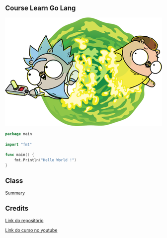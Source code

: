 ## Course Learn Go Lang

![Capa](_Assets/capa.png)


```go
package main

import "fmt"

func main() {
	fmt.Println("Hello World !")
}
```
## Class   

[Summary](summary.md)

<!-- ## Exercises: Level #1   
- [X] Exercises 1
- [X] Exercises 2
- [X] Exercises 3
- [X] Exercises 4
- [X] Exercises 5
- [ ] Exercises 6

##  Exercises: Level #2   
- [X] Exercises 1
- [ ] Exercises 2
- [ ] Exercises 3
- [ ] Exercises 4
- [ ] Exercises 5
- [ ] Exercises 6
- [ ] Exercises 7
## Exercícios: Nível #3   
- [ ] Exercises 1   
- [ ] Exercises 2   
- [ ] Exercises 3   
- [ ] Exercises 4   
- [ ] Exercises 5   
- [ ] Exercises 6   
- [ ] Exercises 7   
- [ ] Exercises 8   
- [ ] Exercises 9   
- [ ] Exercises 10  

## Exercises: Nível #4   
- [X] Exercises 1   
- [X] Exercises 2   
- [X] Exercises 3   
- [ ] Exercises 4   
- [ ] Exercises 5   
- [ ] Exercises 6   
- [ ] Exercises 7   
- [ ] Exercises 8   
- [ ] Exercises 9   
- [ ] Exercises 10 

## Exercícios: Nível #5   
- [X] Exercícios 1   
- [X] Exercícios 2   
- [X] Exercícios 3   
- [X] Exercícios 4   

##  Exercícios: Nível #6   
- [ ] Exercícios 1   
- [ ] Exercícios 2   
- [ ] Exercícios 3   
- [ ] Exercícios 4   
- [ ] Exercícios 5   
- [ ] Exercícios 6   
- [ ] Exercícios 7   
- [ ] Exercícios 8   
- [ ] Exercícios 9   
- [ ] Exercícios 10   
- [ ] Exercícios 11   

##  Exercícios: Nível #7   
- [X] Exercícios 1   
- [X] Exercícios 2    -->
## Credits
[Link do repositório](https://github.com/ellenkorbes/aprendago)

[Link do curso no youtube](https://www.youtube.com/playlist?list=PLCKpcjBB_VlBsxJ9IseNxFllf-UFEXOdg) 
